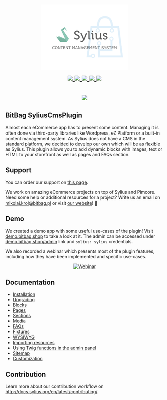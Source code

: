<h1 align="center">
    <a href="http://bitbag.shop" target="_blank">
        <img src="doc/logo.png" width="55%" />
    </a>
    <br />
    <a href="https://packagist.org/packages/bitbag/cms-plugin" title="License" target="_blank">
        <img src="https://img.shields.io/packagist/l/bitbag/cms-plugin.svg" />
    </a>
    <a href="https://packagist.org/packages/bitbag/cms-plugin" title="Version" target="_blank">
        <img src="https://img.shields.io/packagist/v/bitbag/cms-plugin.svg" />
    </a>
    <a href="http://travis-ci.org/BitBagCommerce/SyliusCmsPlugin" title="Build status" target="_blank">
        <img src="https://img.shields.io/travis/BitBagCommerce/SyliusCmsPlugin/master.svg" />
    </a>
    <a href="https://scrutinizer-ci.com/g/BitBagCommerce/SyliusCmsPlugin/" title="Scrutinizer" target="_blank">
        <img src="https://img.shields.io/scrutinizer/g/BitBagCommerce/SyliusCmsPlugin.svg" />
    </a>
    <a href="https://packagist.org/packages/bitbag/cms-plugin" title="Total Downloads" target="_blank">
        <img src="https://poser.pugx.org/bitbag/cms-plugin/downloads" />
    </a>
    <p>
        <img src="https://sylius.com/assets/badge-approved-by-sylius.png" width="75">
    </p>
</h1>

## BitBag SyliusCmsPlugin

Almost each eCommerce app has to present some content. Managing it is often done via third-party libraries 
like Wordpress, eZ Platform or a built-in content management system. As Sylius does not have a CMS in the 
standard platform, we decided to develop our own which will be as flexible as Sylius. This plugin allows 
you to add dynamic blocks with images, text or HTML to your storefront as well as pages and FAQs section.

## Support

You can order our support on [this page](https://bitbag.shop/products/sylius-content-management-system).

We work on amazing eCommerce projects on top of Sylius and Pimcore. Need some help or additional resources for a project?
Write us an email on mikolaj.krol@bitbag.pl or visit [our website](https://bitbag.shop)! :rocket:

## Demo

We created a demo app with some useful use-cases of the plugin! Visit [demo.bitbag.shop](https://demo.bitbag.shop) to take a look at it. 
The admin can be accessed under [demo.bitbag.shop/admin](https://demo.bitbag.shop/admin) link and `sylius: sylius` credentials.

We also recorded a webinar which presents most of the plugin features, including how they have been implemented and specific use-cases.

<div align="center">
    
[![Webinar](https://img.youtube.com/vi/Nk8fKA48t_Y/0.jpg)](https://www.youtube.com/watch?v=Nk8fKA48t_Y)

</div>

## Documentation

- [Installation](doc/installation.md)
- [Upgrading](UPGRADE.md)
- [Blocks](doc/blocks.md)
- [Pages](doc/pages.md)
- [Sections](doc/sections.md)
- [Media](doc/media.md)
- [FAQs](doc/faqs.md)
- [Fixtures](doc/fixtures.md)
- [WYSIWYG](doc/wysiwyg.md)
- [Importing resources](doc/importing-resources.md)
- [Using Twig functions in the admin panel](doc/twig-functions-in-admin.md)
- [Sitemap](doc/sitemap.md)
- [Customization](doc/customization.md)

## Contribution

Learn more about our contribution workflow on http://docs.sylius.org/en/latest/contributing/.

